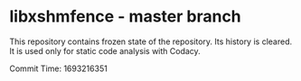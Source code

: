 # libxshmfence - master branch

This repository contains frozen state of the repository.
Its history is cleared. It is used only for static code
analysis with Codacy.

Commit Time: 1693216351